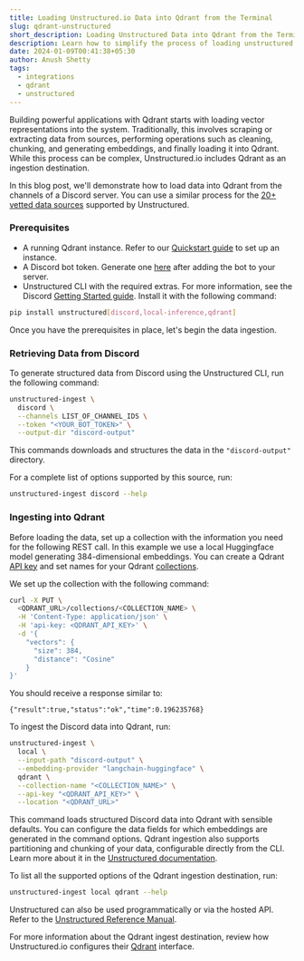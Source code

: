 ```yaml
---
title: Loading Unstructured.io Data into Qdrant from the Terminal
slug: qdrant-unstructured
short_description: Loading Unstructured Data into Qdrant from the Terminal
description: Learn how to simplify the process of loading unstructured data into Qdrant using the Qdrant Unstructured destination.
date: 2024-01-09T00:41:38+05:30
author: Anush Shetty
tags:
  - integrations
  - qdrant
  - unstructured
---
```


Building powerful applications with Qdrant starts with loading vector representations into the system. Traditionally, this involves scraping or extracting data from sources, performing operations such as cleaning, chunking, and generating embeddings, and finally loading it into Qdrant. While this process can be complex, Unstructured.io includes Qdrant as an ingestion destination.

In this blog post, we'll demonstrate how to load data into Qdrant from the channels of a Discord server. You can use a similar process for the [20+ vetted data sources](https://unstructured-io.github.io/unstructured/ingest/source_connectors.html) supported by Unstructured.

### Prerequisites

- A running Qdrant instance. Refer to our [Quickstart guide](https://qdrant.tech/documentation/quick-start/) to set up an instance.
- A Discord bot token. Generate one [here](https://discord.com/developers/applications) after adding the bot to your server.
- Unstructured CLI with the required extras. For more information, see the Discord [Getting Started guide](https://discord.com/developers/docs/getting-started). Install it with the following command:

```bash
pip install unstructured[discord,local-inference,qdrant]
```

Once you have the prerequisites in place, let's begin the data ingestion.

### Retrieving Data from Discord

To generate structured data from Discord using the Unstructured CLI, run the following command:

```bash
unstructured-ingest \
  discord \
  --channels LIST_OF_CHANNEL_IDS \
  --token "<YOUR_BOT_TOKEN>" \
  --output-dir "discord-output"
```

This commands downloads and structures the data in the `"discord-output"` directory.

For a complete list of options supported by this source, run:

```bash
unstructured-ingest discord --help
```

### Ingesting into Qdrant

Before loading the data, set up a collection with the information you need for the following REST call. In this example we use a local Huggingface model generating 384-dimensional embeddings. You can create a Qdrant [API key](/documentation/cloud/authentication/#create-api-keys) and set names for your Qdrant [collections](/documentation/concepts/collections/).

We set up the collection with the following command:

```bash
curl -X PUT \
  <QDRANT_URL>/collections/<COLLECTION_NAME> \
  -H 'Content-Type: application/json' \
  -H 'api-key: <QDRANT_API_KEY>' \
  -d '{
    "vectors": {
      "size": 384,
      "distance": "Cosine"
    }
}'
```

You should receive a response similar to:

```console
{"result":true,"status":"ok","time":0.196235768}
```

To ingest the Discord data into Qdrant, run:

```bash
unstructured-ingest \
  local \
  --input-path "discord-output" \
  --embedding-provider "langchain-huggingface" \
  qdrant \
  --collection-name "<COLLECTION_NAME>" \
  --api-key "<QDRANT_API_KEY>" \
  --location "<QDRANT_URL>"
```

This command loads structured Discord data into Qdrant with sensible defaults. You can configure the data fields for which embeddings are generated in the command options. Qdrant ingestion also supports partitioning and chunking of your data, configurable directly from the CLI. Learn more about it in the [Unstructured documentation](https://unstructured-io.github.io/unstructured/core.html).

To list all the supported options of the Qdrant ingestion destination, run:

```bash
unstructured-ingest local qdrant --help
```

Unstructured can also be used programmatically or via the hosted API. Refer to the [Unstructured Reference Manual](https://unstructured-io.github.io/unstructured/introduction.html).

For more information about the Qdrant ingest destination, review how Unstructured.io configures their [Qdrant](https://unstructured-io.github.io/unstructured/ingest/destination_connectors/qdrant.html) interface.
